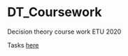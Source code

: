 # DT_Coursework
Decision theory course work ETU 2020

Tasks <a href="https://avponomarev.bitbucket.io/tasks/123.pdf" target="_blank">here</a>
